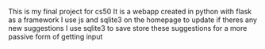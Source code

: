 This is my final project for cs50
It is a webapp created in python with flask as a framework
I use js and sqlite3 on the homepage to update if theres any new suggestions
I use sqlite3 to save store these suggestions for a more passive form of getting input